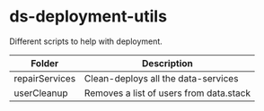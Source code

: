 # ds-deployment-utils
Different scripts to help with deployment.

| Folder | Description |
|---|---|
| repairServices | Clean-deploys all the data-services |
| userCleanup | Removes a list of users from data.stack |
